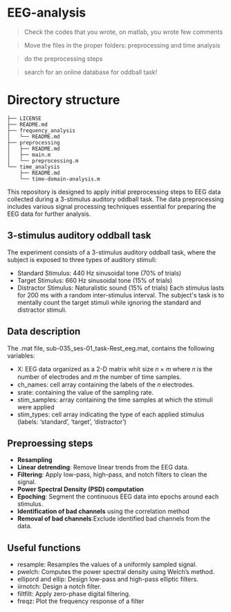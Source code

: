 # EEG-analysis
> Check the codes that you wrote, on matlab, you wrote few comments

> Move the files in the proper folders: preprocessing and time analysis

> do the preprocessing steps

> search for an online database for oddball task!

# Directory structure
```
├── LICENSE
├── README.md
├── frequency_analysis
│   └── README.md
├── preprocessing
│   ├── README.md
│   ├── main.m
│   └── preprocessing.m
└── time_analysis
    ├── README.md
    └── time-domain-analysis.m
```

This repository is designed to apply initial preprocessing steps to EEG data collected during a 3-stimulus auditory oddball task. The data preprocessing includes various signal processing techniques essential for preparing the EEG data for further analysis.
## 3-stimulus auditory oddball task
The experiment consists of a 3-stimulus auditory oddball task, where the subject is exposed to three types of auditory stimuli:

- Standard Stimulus: 440 Hz sinusoidal tone (70% of trials)
- Target Stimulus: 660 Hz sinusoidal tone (15% of trials)
- Distractor Stimulus: Naturalistic sound (15% of trials)
Each stimulus lasts for 200 ms with a random inter-stimulus interval. The subject's task is to mentally count the target stimuli while ignoring the standard and distractor stimuli.

## Data description
The .mat file, sub-035_ses-01_task-Rest_eeg.mat, contains the following variables:
- X: EEG data organized as a 2-D matrix whit size 𝑛 × 𝑚 where 𝑛 is the number of electrodes and 𝑚 the number of time samples.
- ch_names: cell array containing the labels of the 𝑛 electrodes.
- srate: containing the value of the sampling rate.
- stim_samples: array containing the time samples at which the stimuli were applied
- stim_types: cell array indicating the type of each applied stimulus (labels: ‘standard’, ‘target’, ‘distractor’)

## Preproessing steps
- **Resampling**
- **Linear detrending**: Remove linear trends from the EEG data.
- **Filtering**: Apply low-pass, high-pass, and notch filters to clean the signal.
- **Power Spectral Density (PSD) computation**
- **Epoching**: Segment the continuous EEG data into epochs around each stimulus.
- **Identification of bad channels** using the correlation method
- **Removal of bad channels**:Exclude identified bad channels from the data.


## Useful functions
- resample: Resamples the values of a uniformly sampled signal.
- pwelch: Computes the power spectral density using Welch’s method.
- ellipord and ellip: Design low-pass and high-pass elliptic filters.
- iirnotch: Design a notch filter.
- filtfilt: Apply zero-phase digital filtering.
- freqz: Plot the frequency response of a filter

